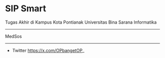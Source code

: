 # SIP Smart
Tugas Akhir di Kampus Kota Pontianak
Universitas Bina Sarana Informatika

******
MedSos
******
* Twitter <https://x.com/OPbangetOP>_
